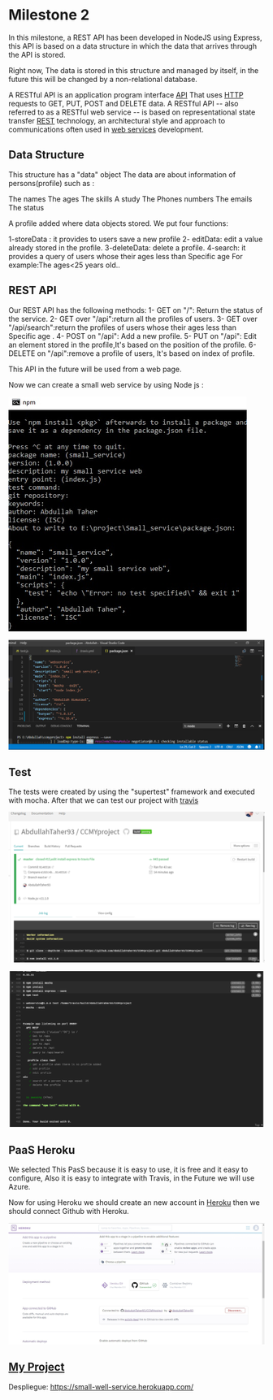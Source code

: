 # Milestone 2
In this milestone, a REST API has been developed in NodeJS using Express, this API is based on a data structure in which the data that arrives through the API is stored.

 Right now, The data is stored in this structure and managed by itself, in the future this will be changed by a non-relational database.

A RESTful API is an application program interface [API](https://searchmicroservices.techtarget.com/definition/application-program-interface-API) That uses [HTTP](https://searchwindevelopment.techtarget.com/definition/HTTP) requests to GET, PUT, POST and DELETE data.
A RESTful API -- also referred to as a RESTful web service -- is based on representational state transfer [REST](https://searchmicroservices.techtarget.com/definition/REST-representational-state-transfer) technology, an architectural style and approach to communications often used in [web services](https://searchmicroservices.techtarget.com/definition/Web-services-application-services) development.



## Data Structure

This structure has a "data" object The data are about information of persons(profile) such as :

The names
The ages
The skills
A study
The Phones numbers
The emails
The status

A profile added where data objects stored.
We put four functions:

1-storeData : it provides to users save a new profile
2- editData: edit a value already stored in the profile.
3-deleteData: delete a profile.
4-search: it provides a query of users whose their ages less than Specific age 
          For example:The ages<25 years old..

## REST API

Our REST API has the following methods:
      1- GET on "/": Return the status of the service.
      2- GET over "/api":return all the profiles of users.
      3- GET over "/api/search":return the profiles of users whose their ages less than Specific age .
      4- POST on "/api": Add a new profile.
      5- PUT on "/api": Edit an element stored in the profile,It's based on the position of the profile.
      6- DELETE on "/api":remove a profile of users, It's based on index of profile.

 This API in the future will be used from a web page.


 Now we can create a small web service by using Node js :


![Computación nube](https://github.com/AbdullahTaher93/CCMYproject/blob/master/docs/image/npm%20init.png)


![Computación nube](https://github.com/AbdullahTaher93/CCMYproject/blob/master/docs/image/npm%20--save%20inst.png)




## Test

   The tests were created by using the "supertest" framework and executed with mocha.
   After that we can test our project with [travis](https://travis-ci.org)




![Computación nube](https://github.com/AbdullahTaher93/CCMYproject/blob/master/docs/image/trivas1.png)



![Computación nube](https://github.com/AbdullahTaher93/CCMYproject/blob/master/docs/image/trivas2.png)


 


## PaaS Heroku

We selected This PasS because it is easy to use, it is free and it easy to configure, Also it is easy to integrate with Travis, in the Future we will use Azure.

Now for using Heroku we should create an new account in [Heroku](https://Heroku.com) then we should connect Github with Heroku.

![Computación nube](https://github.com/AbdullahTaher93/CCMYproject/blob/master/docs/image/heroku.png) 




 

## [My Project](https://abdullahtaher93.github.io/CCMYproject/)

Despliegue: https://small-well-service.herokuapp.com/
